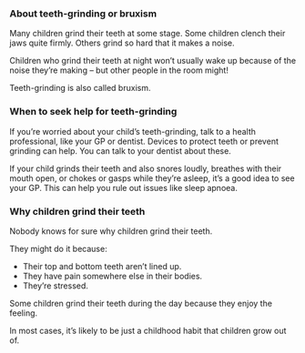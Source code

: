 ### About teeth-grinding or bruxism ###
Many children grind their teeth at some stage. Some children clench their jaws quite firmly. Others grind so hard that it makes a noise.

Children who grind their teeth at night won’t usually wake up because of the noise they’re making – but other people in the room might!

Teeth-grinding is also called bruxism.

### When to seek help for teeth-grinding ###
If you’re worried about your child’s teeth-grinding, talk to a health professional, like your GP or dentist. Devices to protect teeth or prevent grinding can help. You can talk to your dentist about these.

If your child grinds their teeth and also snores loudly, breathes with their mouth open, or chokes or gasps while they’re asleep, it’s a good idea to see your GP. This can help you rule out issues like sleep apnoea.

### Why children grind their teeth ###
Nobody knows for sure why children grind their teeth.

They might do it because:

- Their top and bottom teeth aren’t lined up.
- They have pain somewhere else in their bodies.
- They’re stressed.

Some children grind their teeth during the day because they enjoy the feeling.

In most cases, it’s likely to be just a childhood habit that children grow out of.